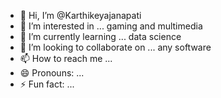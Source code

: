 - 👋 Hi, I’m @Karthikeyajanapati
- 👀 I’m interested in ... gaming and multimedia
- 🌱 I’m currently learning ... data science
- 💞️ I’m looking to collaborate on ... any software 
- 📫 How to reach me ... 
- 😄 Pronouns: ...
- ⚡ Fun fact: ...

<!---
Karthikeyajanapati/Karthikeyajanapati is a ✨ special ✨ repository because its `README.md` (this file) appears on your GitHub profile.
You can click the Preview link to take a look at your changes.
--->
